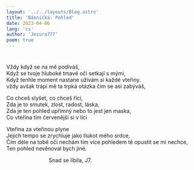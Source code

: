 ```yaml
---
layout: '../../layouts/Blog.astro'
title: 'Básnička: Pohled'
date: 2023-04-06
lang: 'cs'
author: 'Jezura777'
poem: true
---
```

# 

Vždy když se na mě podíváš,<br />
Když se tvoje hluboké tmavé oči setkají s mými,<br />
Když tenhle moment nastane užívám si každé vteřiny.<br />
vždy avšak trápí mě ta trpká otázka čím se asi zabýváš,<br />



Co chceš slyšet, co chceš říci,<br />
Zda je to smutek, zlost, radost, láska,<br />
Zda je ten pohled upřímný nebo to jest jen maska,<br />
Co vteřina tím červenější si v líci<br />



Vteřina za vteřinou plyne<br />
Jejich tempo se zrychluje jako tlukot mého srdce,<br />
Čím déle na tobě oči nechám tím více pohledem tě opustit se mi nechce,<br />
Ten pohled nevěnoval bych jiné.<br />



                                Snad se líbila, J7.